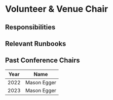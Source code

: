 # Volunteer & Venue Chair

## Responsibilities

## Relevant Runbooks

## Past Conference Chairs

Year | Name 
---- | ---- 
2022 | Mason Egger
2023 | Mason Egger